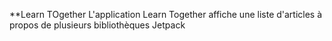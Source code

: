 **Learn TOgether
L'application Learn Together affiche une liste d'articles à propos de 
plusieurs bibliothèques Jetpack
